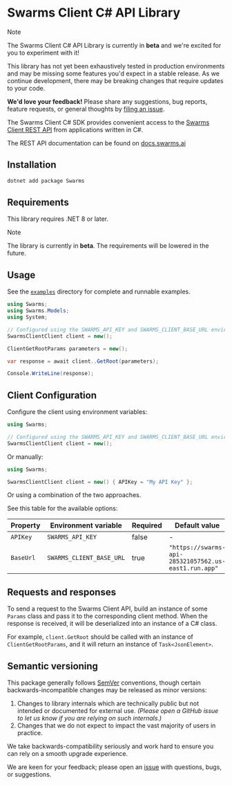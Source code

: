 # Swarms Client C# API Library

> [!NOTE]
> The Swarms Client C# API Library is currently in **beta** and we're excited for you to experiment with it!
>
> This library has not yet been exhaustively tested in production environments and may be missing some features you'd expect in a stable release. As we continue development, there may be breaking changes that require updates to your code.
>
> **We'd love your feedback!** Please share any suggestions, bug reports, feature requests, or general thoughts by [filing an issue](https://github.com/The-Swarm-Corporation/swarms-csharp/issues/new).

The Swarms Client C# SDK provides convenient access to the [Swarms Client REST API](https://docs.swarms.ai) from applications written in C#.

The REST API documentation can be found on [docs.swarms.ai](https://docs.swarms.ai)

## Installation

```bash
dotnet add package Swarms
```

## Requirements

This library requires .NET 8 or later.

> [!NOTE]
> The library is currently in **beta**. The requirements will be lowered in the future.

## Usage

See the [`examples`](examples) directory for complete and runnable examples.

```csharp
using Swarms;
using Swarms.Models;
using System;

// Configured using the SWARMS_API_KEY and SWARMS_CLIENT_BASE_URL environment variables
SwarmsClientClient client = new();

ClientGetRootParams parameters = new();

var response = await client..GetRoot(parameters);

Console.WriteLine(response);
```

## Client Configuration

Configure the client using environment variables:

```csharp
using Swarms;

// Configured using the SWARMS_API_KEY and SWARMS_CLIENT_BASE_URL environment variables
SwarmsClientClient client = new();
```

Or manually:

```csharp
using Swarms;

SwarmsClientClient client = new() { APIKey = "My API Key" };
```

Or using a combination of the two approaches.

See this table for the available options:

| Property  | Environment variable     | Required | Default value                                        |
| --------- | ------------------------ | -------- | ---------------------------------------------------- |
| `APIKey`  | `SWARMS_API_KEY`         | false    | -                                                    |
| `BaseUrl` | `SWARMS_CLIENT_BASE_URL` | true     | `"https://swarms-api-285321057562.us-east1.run.app"` |

## Requests and responses

To send a request to the Swarms Client API, build an instance of some `Params` class and pass it to the corresponding client method. When the response is received, it will be deserialized into an instance of a C# class.

For example, `client.GetRoot` should be called with an instance of `ClientGetRootParams`, and it will return an instance of `Task<JsonElement>`.

## Semantic versioning

This package generally follows [SemVer](https://semver.org/spec/v2.0.0.html) conventions, though certain backwards-incompatible changes may be released as minor versions:

1. Changes to library internals which are technically public but not intended or documented for external use. _(Please open a GitHub issue to let us know if you are relying on such internals.)_
2. Changes that we do not expect to impact the vast majority of users in practice.

We take backwards-compatibility seriously and work hard to ensure you can rely on a smooth upgrade experience.

We are keen for your feedback; please open an [issue](https://www.github.com/stainless-sdks/swarms-csharp/issues) with questions, bugs, or suggestions.
